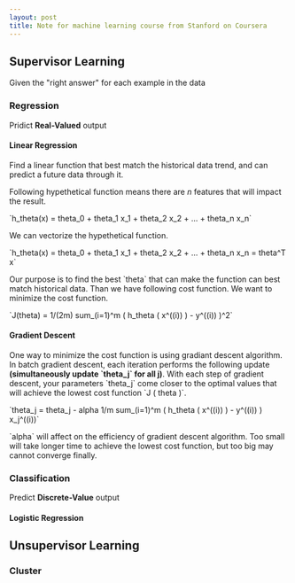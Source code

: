 ```yaml
---
layout: post
title: Note for machine learning course from Stanford on Coursera
---
```

<script type="text/javascript" src="http://cdn.mathjax.org/mathjax/latest/MathJax.js?config=AM_HTMLorMML-full"></script>

## Supervisor Learning

  Given the "right answer" for each example in the data

### Regression

  Pridict **Real-Valued** output

#### Linear Regression

Find a linear function that best match the historical data trend, and can predict a future data through it.

Following hypethetical function means there are *n* features that will impact the result.

<div>
`h_theta(x) = theta_0 + theta_1 x_1 + theta_2 x_2 + ... + theta_n x_n`
</div>

We can vectorize the hypethetical function.

<div>
`h_theta(x) = theta_0 + theta_1 x_1 + theta_2 x_2 + ... + theta_n x_n = theta^T x`	
</div>

Our purpose is to find the best \`theta\` that can make the function can best match historical data. Than we have following cost function. We want to minimize the cost function.

<div>
`J(theta) = 1/(2m) sum_(i=1)^m ( h_theta ( x^((i)) ) - y^((i)) )^2`
</div>

#### Gradient Descent

One way to minimize the cost function is using gradiant descent algorithm. In batch gradient descent, each iteration performs the  following update **(simultaneously update \`theta_j\` for all j)**. With each step of gradient descent, your parameters \`theta_j\` come closer to the optimal values that will achieve the lowest cost function \`J ( theta )\`.

<div>
`theta_j = theta_j - alpha 1/m sum_(i=1)^m ( h_theta ( x^((i)) ) - y^((i)) ) x_j^((i))`
</div>

\`alpha\` will affect on the efficiency of gradient descent algorithm. Too small will take longer time to achieve the lowest cost function, but too big may cannot converge finally. 


### Classification
    
  Predict **Discrete-Value** output

#### Logistic Regression



## Unsupervisor Learning

### Cluster